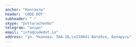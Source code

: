 ```yaml
---
anchor: "Контакты"
header: 'CODE DOT'
subheader: " "
skype: "poltorachenko"
telegram: "avipo"
email: "info@codedot.io"
address: "ул. Чкалова, 56A-1Б,\n210041 Витебск, Беларусь"
---
```

